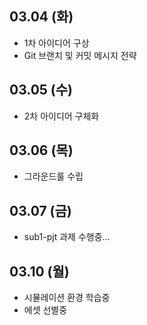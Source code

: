 ## 03.04 (화)
- 1차 아이디어 구상
- Git 브랜치 및 커밋 메시지 전략

## 03.05 (수)
- 2차 아이디어 구체화

## 03.06 (목)
- 그라운드룰 수립

## 03.07 (금)
- sub1-pjt 과제 수행중...

## 03.10 (월)
- 시뮬레이션 환경 학습중
- 에셋 선별중